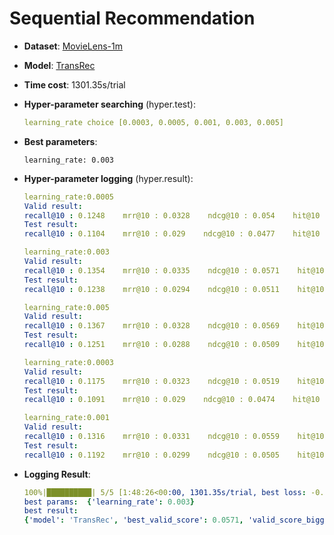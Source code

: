# Sequential Recommendation

- **Dataset**: [MovieLens-1m](../../md/ml-1m_seq.md)

- **Model**: [TransRec](https://recbole.io/docs/user_guide/model/sequential/transrec.html)

- **Time cost**: 1301.35s/trial

- **Hyper-parameter searching** (hyper.test):

  ```yaml
  learning_rate choice [0.0003, 0.0005, 0.001, 0.003, 0.005]
  ```

- **Best parameters**:

  ```
  learning_rate: 0.003
  ```

- **Hyper-parameter logging** (hyper.result):

  ```yaml
  learning_rate:0.0005
  Valid result:
  recall@10 : 0.1248    mrr@10 : 0.0328    ndcg@10 : 0.054    hit@10 : 0.1248    precision@10 : 0.0125
  Test result:
  recall@10 : 0.1104    mrr@10 : 0.029    ndcg@10 : 0.0477    hit@10 : 0.1104    precision@10 : 0.011

  learning_rate:0.003
  Valid result:
  recall@10 : 0.1354    mrr@10 : 0.0335    ndcg@10 : 0.0571    hit@10 : 0.1354    precision@10 : 0.0135
  Test result:
  recall@10 : 0.1238    mrr@10 : 0.0294    ndcg@10 : 0.0511    hit@10 : 0.1238    precision@10 : 0.0124

  learning_rate:0.005
  Valid result:
  recall@10 : 0.1367    mrr@10 : 0.0328    ndcg@10 : 0.0569    hit@10 : 0.1367    precision@10 : 0.0137
  Test result:
  recall@10 : 0.1251    mrr@10 : 0.0288    ndcg@10 : 0.0509    hit@10 : 0.1251    precision@10 : 0.0125

  learning_rate:0.0003
  Valid result:
  recall@10 : 0.1175    mrr@10 : 0.0323    ndcg@10 : 0.0519    hit@10 : 0.1175    precision@10 : 0.0118
  Test result:
  recall@10 : 0.1091    mrr@10 : 0.029    ndcg@10 : 0.0474    hit@10 : 0.1091    precision@10 : 0.0109

  learning_rate:0.001
  Valid result:
  recall@10 : 0.1316    mrr@10 : 0.0331    ndcg@10 : 0.0559    hit@10 : 0.1316    precision@10 : 0.0132
  Test result:
  recall@10 : 0.1192    mrr@10 : 0.0299    ndcg@10 : 0.0505    hit@10 : 0.1192    precision@10 : 0.0119
  ```

- **Logging Result**:

  ```yaml
  100%|██████████| 5/5 [1:48:26<00:00, 1301.35s/trial, best loss: -0.0571]
  best params:  {'learning_rate': 0.003}
  best result: 
  {'model': 'TransRec', 'best_valid_score': 0.0571, 'valid_score_bigger': True, 'best_valid_result': OrderedDict([('recall@10', 0.1354), ('mrr@10', 0.0335), ('ndcg@10', 0.0571), ('hit@10', 0.1354), ('precision@10', 0.0135)]), 'test_result': OrderedDict([('recall@10', 0.1238), ('mrr@10', 0.0294), ('ndcg@10', 0.0511), ('hit@10', 0.1238), ('precision@10', 0.0124)])}
  ```

